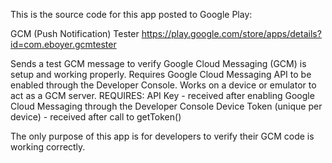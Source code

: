 This is the source code for this app posted to Google Play:

GCM (Push Notification) Tester
https://play.google.com/store/apps/details?id=com.eboyer.gcmtester

Sends a test GCM message to verify Google Cloud Messaging (GCM) is setup and working properly. Requires Google Cloud Messaging API to be enabled through the Developer Console. Works on a device or emulator to act as a GCM server.
REQUIRES: 
API Key - received after enabling Google Cloud Messaging through the Developer Console
Device Token (unique per device) - received after call to getToken()

The only purpose of this app is for developers to verify their GCM code is working correctly.